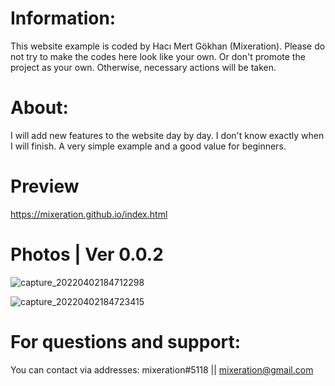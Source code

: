 # Information:
This website example is coded by Hacı Mert Gökhan (Mixeration). Please do not try to make the codes here look like your own. Or don't promote the project as your own. Otherwise, necessary actions will be taken.

# About:
I will add new features to the website day by day. I don't know exactly when I will finish. A very simple example and a good value for beginners.

# Preview

https://mixeration.github.io/index.html

# Photos | Ver 0.0.2
![capture_20220402184712298](https://user-images.githubusercontent.com/64479768/161391598-725e0bd4-c8ac-4e50-9d1c-ea955a085c3c.png)

![capture_20220402184723415](https://user-images.githubusercontent.com/64479768/161391599-f2c59474-19b4-4fa1-978f-fd2534ae8490.png)

# For questions and support:
You can contact via addresses: mixeration#5118 || mixeration@gmail.com
